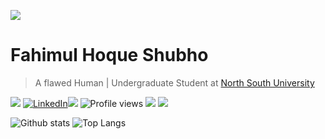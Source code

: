 ![](https://i.ibb.co/NCYptCh/banner.jpg)

# Fahimul Hoque Shubho

> A flawed Human | Undergraduate Student at [North South University](http://www.northsouth.edu/)

  ![ ](https://img.shields.io/github/followers/FHShubho?style=social) [![LinkedIn](https://img.shields.io/badge/--linkedin?label=LinkedIn&logo=LinkedIn&style=social)](https://www.linkedin.com/in/fhshubho/)![](https://img.shields.io/twitter/url?style=social&url=https%3A%2F%2Ftwitter.com%2FFHShubho) ![Profile views](https://gpvc.arturio.dev/FHShubho) [![](https://img.shields.io/website?url=https%3A%2F%2Ffhshubho.netlify.app%2F)](https://fhshubho.netlify.app/)  [![](https://img.shields.io/badge/Activity-Recent-informational)](https://fhshubho.netlify.app/activities/activities.html) 



![Github stats](https://github-readme-stats.vercel.app/api?username=FHShubho&show_icons=true&hide_border=true) ![Top Langs](https://github-readme-stats.vercel.app/api/top-langs/?username=FHShubho&layout=compact&hide=css&hide_border=true)
